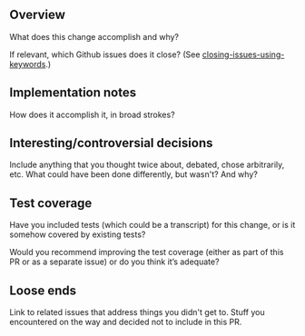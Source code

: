 ## Overview

What does this change accomplish and why?

If relevant, which Github issues does it close? (See [closing-issues-using-keywords](https://help.github.com/en/enterprise/2.16/user/github/managing-your-work-on-github/closing-issues-using-keywords).)

## Implementation notes

How does it accomplish it, in broad strokes?

## Interesting/controversial decisions

Include anything that you thought twice about, debated, chose arbitrarily, etc. 
What could have been done differently, but wasn't? And why?

## Test coverage

Have you included tests (which could be a transcript) for this change, or is it somehow covered by existing tests? 

Would you recommend improving the test coverage (either as part of this PR or as a separate issue) or do you think it’s adequate?

## Loose ends

Link to related issues that address things you didn't get to. Stuff you encountered on the way and decided not to include in this PR.
